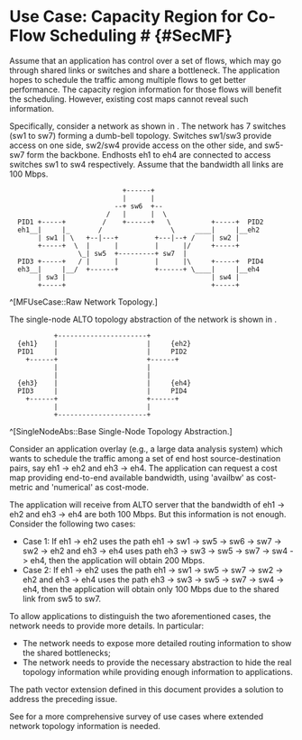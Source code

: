 # Use Case: Capacity Region for Co-Flow Scheduling # {#SecMF}

<!-- Consider the case that routing is given. Then what application-layer traffic optimization will focus on is traffic scheduling among application-layer paths. -->

<!-- Done: Revise the first paragraph. -->
<!--Once routing has been configured in the network, application-layer traffic optimization may want to schedule traffic among application-layer paths. Specifically, assume that an application has control over a set of flows F = {f_1, f_2, ..., f_|F|}. If routing is given, what the application can control is x_1, x_2, ..., x_|F|, where x_i is the amount of traffic for flow i. Let x = [x_1, ..., x_|F|] be the vector of the flow traffic amounts. Due to shared links, feasible values of x where link capacities are not exceeded can be a complex polytype.-->

Assume that an application has control over a set of flows, which may go through
shared links or switches and share a bottleneck. The application hopes to
schedule the traffic among multiple flows to get better performance. The
capacity region information for those flows will benefit the scheduling.
However, existing cost maps cannot reveal such information.

Specifically, consider a network as shown in [](#MFUseCase). The network has 7
switches (sw1 to sw7) forming a dumb-bell topology. Switches sw1/sw3 provide
access on one side, sw2/sw4 provide access on the other side, and sw5-sw7 form
the backbone. Endhosts eh1 to eh4 are connected to access switches sw1 to sw4
respectively. Assume that the bandwidth all links are 100 Mbps.

```
                            +------+
                            |      |
                          --+ sw6  +--
                        /   |      |  \
  PID1 +-----+         /    +------+   \          +-----+  PID2
  eh1__|     |_       /                 \     ____|     |__eh2
       | sw1 | \   +--|---+         +---|--+ /    | sw2 |
       +-----+  \  |      |         |      |/     +-----+
                 \_| sw5  +---------+ sw7  |
  PID3 +-----+   / |      |         |      |\     +-----+  PID4
  eh3__|     |__/  +------+         +------+ \____|     |__eh4
       | sw3 |                                    | sw4 |
       +-----+                                    +-----+

```

^[MFUseCase::Raw Network Topology.]

The single-node ALTO topology abstraction of the network is shown in [](#SingleNodeAbs).

```
           +----------------------+
  {eh1}    |                      |     {eh2}
  PID1     |                      |     PID2
    +------+                      +------+
           |                      |
           |                      |
  {eh3}    |                      |     {eh4}
  PID3     |                      |     PID4
    +------+                      +------+
           |                      |
           +----------------------+
```

^[SingleNodeAbs::Base Single-Node Topology Abstraction.]

Consider an application overlay (e.g., a large data analysis system) which wants
to schedule the traffic among a set of end host source-destination pairs, say
eh1 -> eh2 and eh3 -> eh4. The application can request a cost map providing
end-to-end available bandwidth, using 'availbw' as cost-metric and 'numerical'
as cost-mode.

The application will receive from ALTO server that the bandwidth of eh1 -> eh2
and eh3 -> eh4 are both 100 Mbps. But this information is not enough. Consider
the following two cases:

- Case 1: If eh1 -> eh2 uses the path eh1 -> sw1 -> sw5 -> sw6 -> sw7 -> sw2 ->
  eh2 and eh3 -> eh4 uses path eh3 -> sw3 -> sw5 -> sw7 -> sw4 -> eh4, then the
  application will obtain 200 Mbps.
- Case 2: If eh1 -> eh2 uses the path eh1 -> sw1 -> sw5 -> sw7 -> sw2 -> eh2 and
  eh3 -> eh4 uses the path eh3 -> sw3 -> sw5 -> sw7 -> sw4 -> eh4, then the
  application will obtain only 100 Mbps due to the shared link from sw5 to sw7.

To allow applications to distinguish the two aforementioned cases, the network
needs to provide more details. In particular:
<!-- , it needs to provide the following new capabilities: -->

- The network needs to expose more detailed routing information to show the
  shared bottlenecks;
- The network needs to provide the necessary abstraction to hide the real
  topology information while providing enough information to applications.
<!-- as possible. -->

<!-- The path-vector extension defined in this document will satisfy all the requirements. -->
The path vector extension defined in this document provides a solution to address
the preceding issue.

See [](#I-D.bernstein-alto-topo) for a more comprehensive survey of use cases
where extended network topology information is needed.
